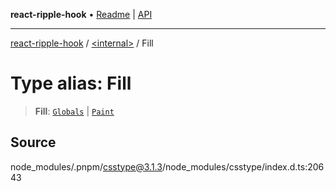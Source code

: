 **react-ripple-hook** • [Readme](../../README.md) \| [API](../../globals.md)

---

[react-ripple-hook](../../README.md) / [\<internal\>](../README.md) / Fill

# Type alias: Fill

> **Fill**: [`Globals`](Globals.md) \| [`Paint`](Paint.md)

## Source

node_modules/.pnpm/csstype@3.1.3/node_modules/csstype/index.d.ts:20643
